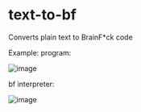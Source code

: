 # text-to-bf
Converts plain text to BrainF*ck code

Example:
program:

![image](https://github.com/FiremanC4/text-to-bf/assets/126985289/b6cb39e9-184b-40b4-99f6-ff5d249683a2)



bf interpreter:

![image](https://github.com/FiremanC4/text-to-bf/assets/126985289/0fb0a078-6c26-4a6f-9fb2-794938111936)
